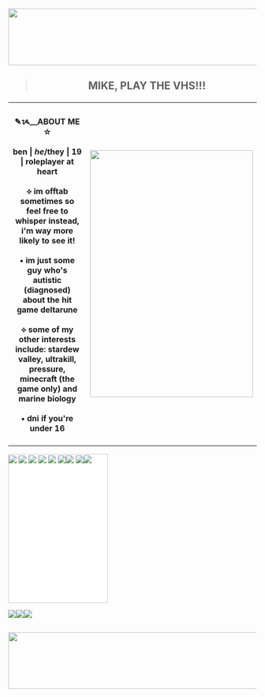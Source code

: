 <h3 align="center"> <img width="1500" height="115" alt="image" src="https://64.media.tumblr.com/03942378e5da3501668bf8ea3b31587c/4c03cf772ce7f671-b3/s2048x3072/629184de8b32d64d5ed4ac35d14e720a61bccbde.png" />
<h2 align="center">  <blockquote> MIKE, PLAY THE VHS!!! </blockquote> </center> </h2>
<table>
  <tbody>
    <tr>
      <td>
       <h4 align="center">✎ᝰ﹏ABOUT ME ☆ <br> <br> ben | <i>he</i>/they | 19 | roleplayer at heart <br> <br> ⟡ im offtab sometimes so feel free to whisper instead, i'm way more likely to see it! <br> <br> • im just some guy who's autistic (diagnosed) about the hit game deltarune <br> <br> ⟡ some of my other interests include: stardew valley, ultrakill, pressure, minecraft (the game only) and marine biology <br> <br> • dni if you're under 16</h4>
      </td>
      <td> <img width="330" height="500" src="https://64.media.tumblr.com/85a034290a9071b11520e127d89defd3/1c41305c8c1f2ca2-e6/s500x750/f4543faf5869c5c7ed155f157cca366196488720.gif" /> </td>
    </tr>
  </tbody>
</table>
  
  <div style="height:300px;width:200px;border:1px solid #ccc;font:16px/26px Georgia, Garamond, Serif;overflow:auto;background-color:white;">
<img src="https://64.media.tumblr.com/ee1e73d289b7cd437cab3c5a53200fc5/070c0179b2e69ac9-b6/s100x200/c646a02c478c52ade6317e2688bf6d1a3289570c.png"/> <img src="https://64.media.tumblr.com/32fcd7d93a7a86a0c83be46b222ec030/d036e29354923fc6-64/s1280x1920/ee5c7dc695617effbca6124f331d2f1db8670b56.gif"/> <img src="https://64.media.tumblr.com/24664e4b640fff5a34df33dc583c1986/462abad57d9c1d25-c6/s1280x1920/fddc3fe4333a6dbf691c971e3add72a216c3a280.gif"/> <img src="https://64.media.tumblr.com/49085270e69dbe915fb9af40cac75e8c/462abad57d9c1d25-4c/s1280x1920/8ad280b346afda19de4c0acd68bea62f694712ba.gif"/> <img src="https://64.media.tumblr.com/5788aa415ada3ccdace69f5913b474e1/51513407471ed0ec-b3/s1280x1920/82d7a012f6cdd833d4c92d8dbc64690b4fb5a86d.gif"/> <img src="https://64.media.tumblr.com/88171584ba9a496caf8fc1a5f6c59954/070c0179b2e69ac9-e1/s100x200/f3da7ee2a584c724922e62a3635345e9c46561d8.png"/><img src="https://64.media.tumblr.com/15577b7584b8bfe3e8549e047aaec828/537b0b09ba701db7-d9/s1280x1920/5bfe4a920d189aff754bb4e60d4d70f079dfad64.png"/> <img src="https://64.media.tumblr.com/da3bbcd4f58be5d6ae6c4516800a06c5/cf90d1c710160785-17/s100x200/f023f1c2a87eec12264afe0a4eec0e62e996df37.gif"/><img src="https://64.media.tumblr.com/689bfe432a27078ec150c2f0146ceaa4/e20ebaf7baf9e5de-7a/s100x200/53deeae1a6204133cd8dc7c2d5f0b8461fd312a4.png"/></div>

<span><img src="https://64.media.tumblr.com/2b8572799c19721e3756bec32ce6a566/462abad57d9c1d25-59/s1280x1920/7f204e22b53c5a80d78233d7eb88dede5eba570d.gifv"/><img src="https://64.media.tumblr.com/5c0170dc627f83c377cd2fe93c9afaa5/d4a7cc3dd21753a1-93/s1280x1920/470ba45b2a188b939be7bddff6f3081fb65c164c.gif"/><img src="https://64.media.tumblr.com/2d3ffa382141d69dbc7fde322c74a27c/537b0b09ba701db7-e8/s1280x1920/fc642cbcb383acbf0e608f056a9f21a78c8fdf6f.gif"/></span>

<h2 align="center">  </center> </h2>
<h3 align="center"> <img width="1500" height="115" alt="image" src="https://64.media.tumblr.com/7ce376a9554ac8d4d2ff73cc6e351865/4c03cf772ce7f671-db/s2048x3072/76d3ad5840c45902dbbe868229787c846c7a850e.png" />

